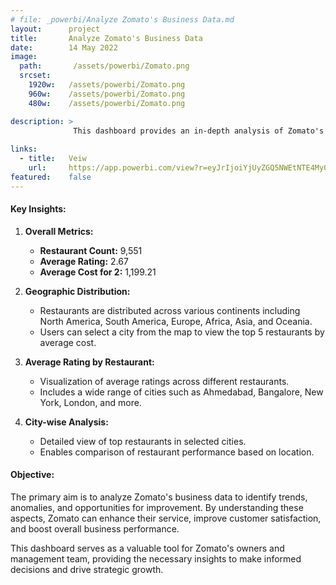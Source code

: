 ```yaml
---
# file: _powerbi/Analyze Zomato's Business Data.md
layout:      project
title:       Analyze Zomato's Business Data
date:        14 May 2022
image:
  path:       /assets/powerbi/Zomato.png
  srcset:
    1920w:   /assets/powerbi/Zomato.png
    960w:    /assets/powerbi/Zomato.png
    480w:    /assets/powerbi/Zomato.png

description: >
              This dashboard provides an in-depth analysis of Zomato's restaurant data, helping to uncover hidden anomalies and accurately judge business performance. It includes key metrics and visualizations that offer insights into restaurant counts, ratings, and average costs across different regions.
  
links:
  - title:   Veiw
    url:     https://app.powerbi.com/view?r=eyJrIjoiYjUyZGQ5NWEtNTE4My00ZmEzLWIyNWEtZTVmN2NkOTgzZjYzIiwidCI6IjZiY2E4MzUxLTAxZDMtNDI1Mi04NWVhLWJkYThmOGQyMzViZCIsImMiOjl9
featured:    false
---
```

#### Key Insights:

1.  **Overall Metrics:**
    
    -   **Restaurant Count:** 9,551
    -   **Average Rating:** 2.67
    -   **Average Cost for 2:** 1,199.21
2.  **Geographic Distribution:**
    
    -   Restaurants are distributed across various continents including North America, South America, Europe, Africa, Asia, and Oceania.
    -   Users can select a city from the map to view the top 5 restaurants by average cost.
3.  **Average Rating by Restaurant:**
    
    -   Visualization of average ratings across different restaurants.
    -   Includes a wide range of cities such as Ahmedabad, Bangalore, New York, London, and more.
4.  **City-wise Analysis:**
    
    -   Detailed view of top restaurants in selected cities.
    -   Enables comparison of restaurant performance based on location.

#### Objective:

The primary aim is to analyze Zomato's business data to identify trends, anomalies, and opportunities for improvement. By understanding these aspects, Zomato can enhance their service, improve customer satisfaction, and boost overall business performance.

This dashboard serves as a valuable tool for Zomato's owners and management team, providing the necessary insights to make informed decisions and drive strategic growth.
